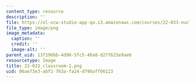 ```yaml
---
content_type: resource
description: ''
file: https://ol-ocw-studio-app-qa.s3.amazonaws.com/courses/22-033-nuclear-systems-design-project-fall-2011/06ae73e3abf2763afa24d798aff06123_22-033_classroom-1.png
file_type: image/png
image_metadata:
  caption: ''
  credit: ''
  image-alt: ''
parent_uid: 13f190bb-4d98-5fc5-48a8-d27f625e9ae0
resourcetype: Image
title: 22-033_classroom-1.png
uid: 06ae73e3-abf2-763a-fa24-d798aff06123
---
```

